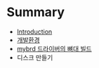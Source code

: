 # Summary

* [Introduction](README.md)
* [개발환경](environment.md)
* [mybrd 드라이버의 뼈대 빌드](mybrd_skeleton.md)
* 디스크 만들기

